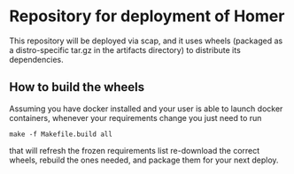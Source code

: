 # Repository for deployment of Homer

This repository will be deployed via scap, and it uses wheels (packaged as a
distro-specific tar.gz in the artifacts directory) to distribute its
dependencies.

## How to build the wheels

Assuming you have docker installed and your user is able to launch docker
containers, whenever your requirements change you just need to run

    make -f Makefile.build all

that will refresh the frozen requirements list re-download the correct wheels,
rebuild the ones needed, and package them for your next deploy.
